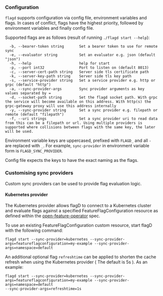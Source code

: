 ### Configuration

`flagd` supports configuration via config file, environment variables and flags. In cases of conflict, flags have the
highest priority, followed by environment variables and finally config file.

Supported flags are as follows (result of running `./flagd start --help`):

```
  -b, --bearer-token string       Set a bearer token to use for remote sync
  -e, --evaluator string          Set an evaluator e.g. json (default "json")
  -h, --help                      help for start
  -p, --port int32                Port to listen on (default 8013)
  -c, --server-cert-path string   Server side tls certificate path
  -k, --server-key-path string    Server side tls key path
  -s, --service-provider string   Set a service provider e.g. http or grpc (default "http")
  -a, --sync-provider-args        Sync provider arguments as key values separated by =
  -d, --socket-path string        Set the flagd socket path. With grpc the service will become available on this address. With http(s) the grpc-gateway proxy will use this address internally
  -y, --sync-provider string      Set a sync provider e.g. filepath or remote (default "filepath")
  -f, --uri strings               Set a sync provider uri to read data from this can be a filepath or url. Using multiple providers is supported where collisions between flags with the same key, the later will be used.
```

Environment variable keys are uppercased, prefixed with `FLAGD_` and all `-` are replaced with `_`. For example,
`sync-provider` in environment variable form is `FLAGD_SYNC_PROVIDER`.

Config file expects the keys to have the exact naming as the flags.


### Customising sync providers

Custom sync providers can be used to provide flag evaluation logic.

#### Kubernetes provider 

The Kubernetes provider allows flagD to connect to a Kubernetes cluster and evaluate flags against a specified FeatureFlagConfiguration resource as defined within the [open-feature-operator](https://github.com/open-feature/open-feature-operator/blob/main/apis/core/v1alpha1/featureflagconfiguration_types.go) spec.

To use an existing FeatureFlagConfiguration custom resource, start flagD with the following command:

```shell
flagd start --sync-provider=kubernetes --sync-provider-args=featureflagconfiguration=my-example --sync-provider-args=namespace=default
```

An additional optional flag `refreshtime` can be applied to shorten the cache refresh when using the Kubernetes provider ( The default is 5s ). As an example: 

```shell
flagd start --sync-provider=kubernetes --sync-provider-args=featureflagconfiguration=my-example --sync-provider-args=namespace=default
--sync-provider-args=refreshtime=1s
```